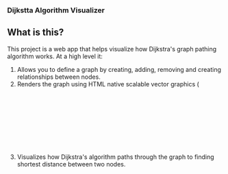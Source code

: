 ### Dijkstta Algorithm Visualizer
## What is this?
This project is a web app that helps visualize how Dijkstra's graph pathing algorithm works. At a high level it:

1. Allows you to define a graph by creating, adding, removing and creating relationships between nodes.
2. Renders the graph using HTML native scalable vector graphics (<SVG>)
3. Visualizes how Dijkstra's algorithm paths through the graph to finding shortest distance between two nodes.

